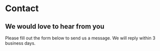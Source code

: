 # Contact
## We would love to hear from you

Please fill out the form below to send us a message. We will reply within 3 business days.